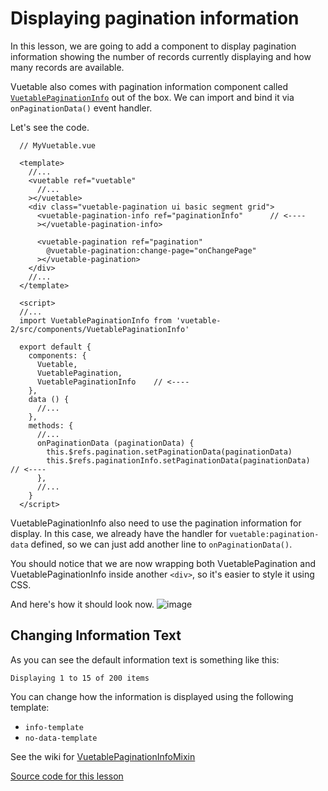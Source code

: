 # Displaying pagination information

In this lesson, we are going to add a component to display pagination information showing the number of records currently displaying and how many records are available.

Vuetable also comes with pagination information component called [`VuetablePaginationInfo`](https://github.com/ratiw/vuetable-2/blob/master/src/components/VuetablePaginationInfo.vue) out of the box. We can import and bind it via `onPaginationData()` event handler.

Let's see the code.

```vue
  // MyVuetable.vue

  <template>
    //...
    <vuetable ref="vuetable"
      //...
    ></vuetable>
    <div class="vuetable-pagination ui basic segment grid">
      <vuetable-pagination-info ref="paginationInfo"      // <----
      ></vuetable-pagination-info>

      <vuetable-pagination ref="pagination"
        @vuetable-pagination:change-page="onChangePage"
      ></vuetable-pagination>
    </div>
    //...
  </template>

  <script>
  //...
  import VuetablePaginationInfo from 'vuetable-2/src/components/VuetablePaginationInfo'

  export default {
    components: {
      Vuetable,
      VuetablePagination,
      VuetablePaginationInfo    // <----
    },
    data () {
      //...
    },
    methods: {
      //...
      onPaginationData (paginationData) {
        this.$refs.pagination.setPaginationData(paginationData)
        this.$refs.paginationInfo.setPaginationData(paginationData)   // <----
      },
      //...
    }
  </script>
```

VuetablePaginationInfo also need to use the pagination information for display. In this case, we already have the handler for `vuetable:pagination-data` defined, so we can just add another line to `onPaginationData()`.

You should notice that we are now wrapping both VuetablePagination and VuetablePaginationInfo inside another `<div>`, so it's easier to style it using CSS.

And here's how it should look now.
    ![image](./images/08-1.png)

## Changing Information Text

As you can see the default information text is something like this:
```
Displaying 1 to 15 of 200 items
```

You can change how the information is displayed using the following template:
- `info-template` 
- `no-data-template`

See the wiki for [VuetablePaginationInfoMixin](https://github.com/ratiw/vuetable-2/wiki/VuetablePaginationInfoMixin#-info-template)

[Source code for this lesson](https://github.com/ratiw/vuetable-2-tutorial/tree/lesson-8)
